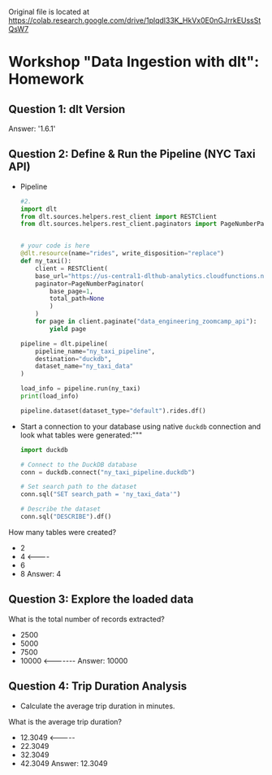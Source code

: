 Original file is located at
    https://colab.research.google.com/drive/1plqdl33K_HkVx0E0nGJrrkEUssStQsW7

# **Workshop "Data Ingestion with dlt": Homework**

## **Question 1: dlt Version**

Answer: '1.6.1'

## **Question 2: Define & Run the Pipeline (NYC Taxi API)**
- Pipeline
    ```py
    #2.
    import dlt
    from dlt.sources.helpers.rest_client import RESTClient
    from dlt.sources.helpers.rest_client.paginators import PageNumberPaginator


    # your code is here
    @dlt.resource(name="rides", write_disposition="replace")
    def ny_taxi():
        client = RESTClient(
        base_url="https://us-central1-dlthub-analytics.cloudfunctions.net",
        paginator=PageNumberPaginator(
            base_page=1,
            total_path=None
            )
        )
        for page in client.paginate("data_engineering_zoomcamp_api"):
            yield page

    pipeline = dlt.pipeline(
        pipeline_name="ny_taxi_pipeline",
        destination="duckdb",
        dataset_name="ny_taxi_data"
    )

    load_info = pipeline.run(ny_taxi)
    print(load_info)

    pipeline.dataset(dataset_type="default").rides.df()
    ```

- Start a connection to your database using native `duckdb` connection and look what tables were generated:"""

    ```py
    import duckdb

    # Connect to the DuckDB database
    conn = duckdb.connect("ny_taxi_pipeline.duckdb")

    # Set search path to the dataset
    conn.sql("SET search_path = 'ny_taxi_data'")

    # Describe the dataset
    conn.sql("DESCRIBE").df()
    ```

How many tables were created?

* 2
* 4 <----
* 6
* 8
Answer: 4

## **Question 3: Explore the loaded data**

What is the total number of records extracted?

* 2500
* 5000
* 7500
* 10000 <-------
Answer: 10000

## **Question 4: Trip Duration Analysis**

* Calculate the average trip duration in minutes.

What is the average trip duration?

* 12.3049 <-----
* 22.3049
* 32.3049
* 42.3049
Answer: 12.3049
